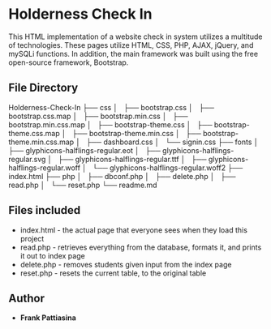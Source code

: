 # Holderness Check In

This HTML implementation of a website check in system utilizes a multitude of technologies. These pages utilize HTML, CSS, PHP, AJAX, jQuery, and mySQLi functions. In addition, the main framework was built using the free open-source framework, Bootstrap.

## File Directory
Holderness-Check-In
├── css
│   ├── bootstrap.css
│   ├── bootstrap.css.map
│   ├── bootstrap.min.css
│   ├── bootstrap.min.css.map
│   ├── bootstrap-theme.css
│   ├── bootstrap-theme.css.map
│   ├── bootstrap-theme.min.css
│   ├── bootstrap-theme.min.css.map
│   ├── dashboard.css
│   └── signin.css
├── fonts
│   ├── glyphicons-halflings-regular.eot
│   ├── glyphicons-halflings-regular.svg
│   ├── glyphicons-halflings-regular.ttf
│   ├── glyphicons-halflings-regular.woff
│   └── glyphicons-halflings-regular.woff2
├── index.html
├── php
│   ├── dbconf.php
│   ├── delete.php
│   ├── read.php
│   └── reset.php
└── readme.md

## Files included

* index.html - the actual page that everyone sees when they load this project
* read.php - retrieves everything from the database, formats it, and prints it out to index page
* delete.php - removes students given input from the index page
* reset.php - resets the current table, to the original table

## Author
* **Frank Pattiasina**
